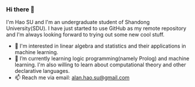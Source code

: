 ### Hi there 👋

I'm Hao SU and I'm an undergraduate student of Shandong University(SDU).
I have just started to use GitHub as my remote repository and I'm always looking forward to trying out some new cool stuff.

- 🧐 I'm interested in linear algebra and statistics and their applications in machine learning.
- 🌱 I’m currently learning logic programming(namely Prolog) and machine learning. I'm also willing to learn about computational theory and other declarative languages.
- 📫 Reach me via email: alan.hao.su@gmail.com
